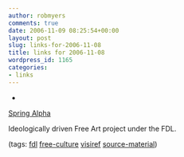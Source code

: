 ```yaml
---
author: robmyers
comments: true
date: 2006-11-09 08:25:54+00:00
layout: post
slug: links-for-2006-11-08
title: links for 2006-11-08
wordpress_id: 1165
categories:
- links
---
```


  

  *   


[Spring Alpha](http://www.spring-alpha.org/pages.php?content=about)

  


Ideologically driven Free Art project under the FDL.

  


(tags: [fdl](http://del.icio.us/robmyers/fdl) [free-culture](http://del.icio.us/robmyers/free-culture) [visiref](http://del.icio.us/robmyers/visiref) [source-material](http://del.icio.us/robmyers/source-material))

  

  
  


